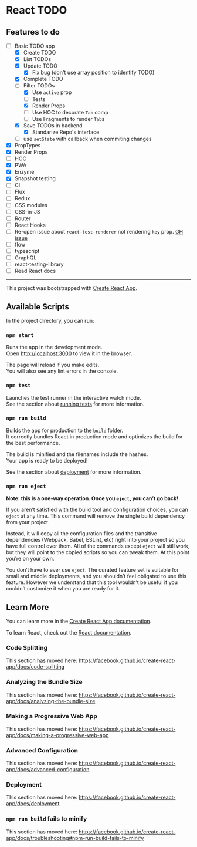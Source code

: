 # React TODO

## Features to do

- [ ] Basic TODO app
  - [x] Create TODO
  - [x] List TODOs
  - [x] Update TODO
    - [x] Fix bug (don't use array position to identify TODO)
  - [x] Complete TODO
  - [ ] Filter TODOs
    - [x] Use `active` prop
    - [ ] Tests
    - [X] Render Props
    - [ ] Use HOC to decorate `Tab` comp
    - [ ] Use Fragments to render `Tab`s
  - [X] Save TODOs in backend
    - [X] Standarize Repo's interface
  - [ ] use `setState` with callback when commiting changes
- [x] PropTypes
- [x] Render Props
- [ ] HOC
- [X] PWA
- [x] Enzyme
- [x] Snapshot testing
- [ ] CI
- [ ] Flux
- [ ] Redux
- [ ] CSS modules
- [ ] CSS-in-JS
- [ ] Router
- [ ] React Hooks
- [ ] Re-open issue about `react-test-renderer` not rendering `key` prop. [GH issue](https://github.com/facebook/react/issues/11808)
- [ ] flow
- [ ] typescript
- [ ] GraphQL
- [ ] react-testing-library
- [ ] Read React docs

__________

This project was bootstrapped with [Create React App](https://github.com/facebook/create-react-app).

## Available Scripts

In the project directory, you can run:

### `npm start`

Runs the app in the development mode.<br>
Open [http://localhost:3000](http://localhost:3000) to view it in the browser.

The page will reload if you make edits.<br>
You will also see any lint errors in the console.

### `npm test`

Launches the test runner in the interactive watch mode.<br>
See the section about [running tests](https://facebook.github.io/create-react-app/docs/running-tests) for more information.

### `npm run build`

Builds the app for production to the `build` folder.<br>
It correctly bundles React in production mode and optimizes the build for the best performance.

The build is minified and the filenames include the hashes.<br>
Your app is ready to be deployed!

See the section about [deployment](https://facebook.github.io/create-react-app/docs/deployment) for more information.

### `npm run eject`

**Note: this is a one-way operation. Once you `eject`, you can’t go back!**

If you aren’t satisfied with the build tool and configuration choices, you can `eject` at any time. This command will remove the single build dependency from your project.

Instead, it will copy all the configuration files and the transitive dependencies (Webpack, Babel, ESLint, etc) right into your project so you have full control over them. All of the commands except `eject` will still work, but they will point to the copied scripts so you can tweak them. At this point you’re on your own.

You don’t have to ever use `eject`. The curated feature set is suitable for small and middle deployments, and you shouldn’t feel obligated to use this feature. However we understand that this tool wouldn’t be useful if you couldn’t customize it when you are ready for it.

## Learn More

You can learn more in the [Create React App documentation](https://facebook.github.io/create-react-app/docs/getting-started).

To learn React, check out the [React documentation](https://reactjs.org/).

### Code Splitting

This section has moved here: https://facebook.github.io/create-react-app/docs/code-splitting

### Analyzing the Bundle Size

This section has moved here: https://facebook.github.io/create-react-app/docs/analyzing-the-bundle-size

### Making a Progressive Web App

This section has moved here: https://facebook.github.io/create-react-app/docs/making-a-progressive-web-app

### Advanced Configuration

This section has moved here: https://facebook.github.io/create-react-app/docs/advanced-configuration

### Deployment

This section has moved here: https://facebook.github.io/create-react-app/docs/deployment

### `npm run build` fails to minify

This section has moved here: https://facebook.github.io/create-react-app/docs/troubleshooting#npm-run-build-fails-to-minify
